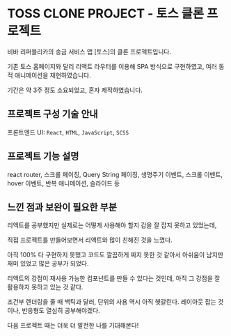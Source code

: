 # TOSS CLONE PROJECT - 토스 클론 프로젝트

비바 리퍼블리카의 송금 서비스 앱 [토스]의 클론 프로젝트입니다. 

기존 토스 홈페이지와 달리 리액트 라우터를 이용해 SPA 방식으로 구현하였고, 여러 동적 애니메이션을 재현하였습니다.

기간은 약 3주 정도 소요되었고, 혼자 제작하였습니다. 



## 프로젝트 구성 기술 안내

프론트엔드 UI: `React`, `HTML`, `JavaScript`, `SCSS` 



## 프로젝트 기능 설명

react router, 스크롤 페이징, Query String 페이징, 생명주기 이벤트, 스크롤 이벤트, hover 이벤트, 반복 애니메이션, 슬라이드 등



## 느낀 점과 보완이 필요한 부분

리액트를 공부했지만 실제로는 어떻게 사용해야 할지 감을 잘 잡지 못하고 있었는데, 

직접 프로젝트를 만들어보면서 리액트와 많이 친해진 것을 느꼈다. 

아직 100% 다 구현하지 못했고 코드도 깔끔하게 짜지 못한 것 같아서 아쉬움이 남지만 재미 있었고 많은 공부가 되었다. 

리액트의 강점이 재사용 가능한 컴포넌트를 만들 수 있다는 것인데, 아직 그 강점을 잘 활용하지 못하고 있는 것 같다. 

조건부 렌더링을 줄 때 백틱과 달러, 단위의 사용 역시 아직 헷갈린다. 레이아웃 잡는 것이나, 반응형도 열심히 공부해야겠다. 

다음 프로젝트 때는 더욱 더 발전한 나를 기대해본다!

<!-- ### `npm run build`

Builds the app for production to the `build` folder.\
It correctly bundles React in production mode and optimizes the build for the best performance.

The build is minified and the filenames include the hashes.\
Your app is ready to be deployed!

See the section about [deployment](https://facebook.github.io/create-react-app/docs/deployment) for more information.

### `npm run eject`

**Note: this is a one-way operation. Once you `eject`, you can't go back!**

If you aren't satisfied with the build tool and configuration choices, you can `eject` at any time. This command will remove the single build dependency from your project.

Instead, it will copy all the configuration files and the transitive dependencies (webpack, Babel, ESLint, etc) right into your project so you have full control over them. All of the commands except `eject` will still work, but they will point to the copied scripts so you can tweak them. At this point you're on your own.

You don't have to ever use `eject`. The curated feature set is suitable for small and middle deployments, and you shouldn't feel obligated to use this feature. However we understand that this tool wouldn't be useful if you couldn't customize it when you are ready for it.

## Learn More

You can learn more in the [Create React App documentation](https://facebook.github.io/create-react-app/docs/getting-started).

To learn React, check out the [React documentation](https://reactjs.org/).

### Code Splitting

This section has moved here: [https://facebook.github.io/create-react-app/docs/code-splitting](https://facebook.github.io/create-react-app/docs/code-splitting)

### Analyzing the Bundle Size

This section has moved here: [https://facebook.github.io/create-react-app/docs/analyzing-the-bundle-size](https://facebook.github.io/create-react-app/docs/analyzing-the-bundle-size)

### Making a Progressive Web App

This section has moved here: [https://facebook.github.io/create-react-app/docs/making-a-progressive-web-app](https://facebook.github.io/create-react-app/docs/making-a-progressive-web-app)

### Advanced Configuration

This section has moved here: [https://facebook.github.io/create-react-app/docs/advanced-configuration](https://facebook.github.io/create-react-app/docs/advanced-configuration)

### Deployment

This section has moved here: [https://facebook.github.io/create-react-app/docs/deployment](https://facebook.github.io/create-react-app/docs/deployment)

### `npm run build` fails to minify

This section has moved here: [https://facebook.github.io/create-react-app/docs/troubleshooting#npm-run-build-fails-to-minify](https://facebook.github.io/create-react-app/docs/troubleshooting#npm-run-build-fails-to-minify) -->
